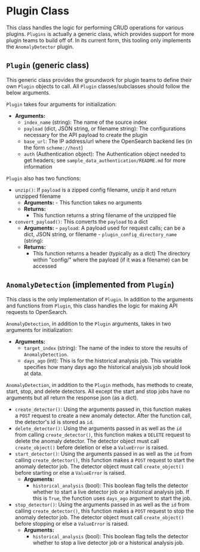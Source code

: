 # Plugin Class

This class handles the logic for performing CRUD operations for various plugins. `Plugins` is actually a generic class, which provides support for more plugin teams to build off of. In its current form, this tooling only implements the `AnomalyDetector` plugin.

## `Plugin` (generic class)

This generic class provides the groundwork for plugin teams to define their own `Plugin` objects to call. All `Plugin` classes/subclasses should follow the below arguments.

`Plugin` takes four arguments for initialization:
- **Arguments:**
    - `index_name` (string): The name of the source index
    - `payload` (dict, JSON string, or filename string): The configurations necessary for the API payload to create the plugin
    - `base_url`: The IP address/url where the OpenSearch backend lies (in the form `scheme://host`)
    - `auth` (Authentication object): The Authentication object needed to get headers; see `sample_data_authentication/README.md` for more information

`Plugin` also has two functions:
- `unzip()`: If `payload` is a zipped config filename, unzip it and return unzipped filename
    - **Arguments:**
            - This function takes no arguments
    - **Returns:**
        - This function returns a string filename of the unzipped file
- `convert_payload()`: This converts the `payload` to a dict
    - **Arguments:**
            - `payload`: A payload used for request calls; can be a dict, JSON string, or filename
            - `plugin_config_directory_name` (string):
    - **Returns:**
        - This function returns a header (typically as a dict) The directory within "config/" where the payload (if it was a filename) can be accessed

## `AnomalyDetection` (implemented from `Plugin`)

This class is the only implementation of `Plugin`. In addition to the arguments and functions from `Plugin`, this class handles the logic for making API requests to OpenSearch.

`AnomalyDetection`, in addition to the `Plugin` arguments, takes in two arguments for initialization:
- **Arguments:**
    - `target_index` (string): The name of the index to store the results of `AnomalyDetection`.
    - `days_ago` (int): This is for the historical analysis job. This variable specifies how many days ago the historical analysis job should look at data.

`AnomalyDetection`, in addition to the `Plugin` methods, has methods to create, start, stop, and delete detectors. All except the start and stop jobs have no arguments but all return the response json (as a dict).
- `create_detector()`: Using the arguments passed in, this function makes a `POST` request to create a new anomaly detector. After the function call, the detector's id is stored as `id`.
- `delete_detector()`: Using the arguments passed in as well as the `id` from calling `create_detector()`, this function makes a `DELETE` request to delete the anomaly detector. The detector object must call `create_object()` before deletion or else a `ValueError` is raised.
- `start_detector()`: Using the arguments passed in as well as the `id` from calling `create_detector()`, this function makes a `POST` request to start the anomaly detector job. The detector object must call `create_object()` before starting or else a `ValueError` is raised.
    - **Arguments:**
        - `historical_analysis` (bool): This boolean flag tells the detector whether to start a live detector job or a historical analysis job. If this is `True`, the function uses `days_ago` argument to start the job.
- `stop_detector()`: Using the arguments passed in as well as the `id` from calling `create_detector()`, this function makes a `POST` request to stop the anomaly detector job. The detector object must call `create_object()` before stopping or else a `ValueError` is raised.
    - **Arguments:**
        - `historical_analysis` (bool): This boolean flag tells the detector whether to stop a live detector job or a historical analysis job.
